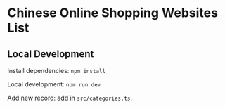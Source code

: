 # Chinese Online Shopping Websites List

## Local Development
Install dependencies: `npm install`

Local development: `npm run dev`

Add new record: add in `src/categories.ts`.